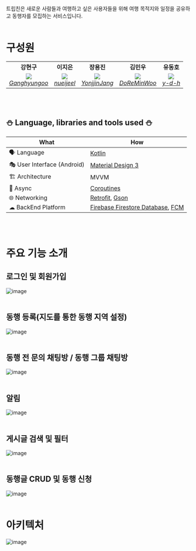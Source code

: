 
트립친은 새로운 사람들과 여행하고 싶은 사용자들을 위해 여행 목적지와 일정을 공유하고 동행자를 모집하는 서비스입니다.
<br></br>

# 구성원
<table>
    <tr align="center">
        <td><B>강현구<B></td>
        <td><B>이지은<B></td>
        <td><B>장용진<B></td>
        <td><B>김민우<B></td>
        <td><B>유동호<B></td>  
    </tr>
    <tr align="center">
        <td>
            <img src="https://github.com/Ganghyungoo.png?size=120">
            <br>
            <a href="https://github.com/Ganghyungoo"><I>Ganghyungoo</I></a>
        </td>
        <td>
          <img src="https://github.com/nueijeel.png?size=120">
            <br>
            <a href="https://github.com/nueijeel"><I>nueijeel</I></a>
        </td>
        <td>
            <img src="https://github.com/YonjjinJang.png?size=120">
            <br>
            <a href="https://github.com/YonjjinJang"><I>YonjjinJang</I></a>
        </td>
        <td>
            <img src="https://github.com/DoReMinWoo.png?size=120">
            <br>
            <a href="https://github.com/DoReMinWoo"><I>DoReMinWoo</I></a>
        </td>
        <td>
            <img src="https://picsum.photos/120/120">
            <br>
            <a href="https://github.com/y-d-h"><I>y-d-h</I></a>
        </td>
    </tr>
</table>
<br></br>
            
## :snowman: Language, libraries and tools used :snowman:
            
| What | How |
| --- | --- |
| 🗣 Language | [Kotlin](https://kotlinlang.org/) |
| 🎭 User Interface (Android) | [Material Design 3](https://m3.material.io/components/buttons/) |
| 🏗 Architecture | MVVM |
| 🌊 Async | [Coroutines](https://kotlinlang.org/docs/coroutines-overview.html) |
| 🌐 Networking | [Retrofit](https://square.github.io/retrofit/), [Gson](https://github.com/google/gson) |
| ☁ BackEnd Platform | [Firebase Firestore Database](https://firebase.google.com/docs/firestore?hl=ko&_gl=1*83kvzv*_up*MQ..*_ga*MTU2NTE5MzQ1LjE3MDk1NzI0MzI.*_ga_CW55HF8NVT*MTcwOTU3MjQzMS4xLjAuMTcwOTU3MjQzMS4wLjAuMA..), [FCM](https://github.com/Ganghyungoo/CampingUs/blob/main/README.md?plain=1)|  

<br></br>
# 주요 기능 소개
## 로그인 및 회원가입  
![image](https://github.com/APPSCHOOL2-Android/FinalProject-TripFriend/assets/104668071/e9a35301-519f-455d-994c-ea9c1c23a239)
<br></br>
## 동행 등록(지도를 통한 동행 지역 설정)
![image](https://github.com/APPSCHOOL2-Android/FinalProject-TripFriend/assets/104668071/2f80d25a-391a-4ba2-b907-112e0593df76)
<br></br>
## 동행 전 문의 채팅방 / 동행 그룹 채팅방 
![image](https://github.com/APPSCHOOL2-Android/FinalProject-TripFriend/assets/104668071/4e2d23b0-210c-4021-bebb-e34557063ccf)
<br></br>
## 알림 
![image](https://github.com/APPSCHOOL2-Android/FinalProject-TripFriend/assets/104668071/c4a905c7-3644-4a85-bc4f-dc706ad5e471)
<br></br>
## 게시글 검색 및 필터
![image](https://github.com/APPSCHOOL2-Android/FinalProject-TripFriend/assets/104668071/6c42088a-390a-4d25-833e-d4d64070a43e)
<br></br>
## 동행글 CRUD 및 동행 신청
![image](https://github.com/APPSCHOOL2-Android/FinalProject-TripFriend/assets/104668071/399c4d38-8d31-4824-a939-aae22d602507)
<br></br>
# 아키텍처

![image](https://github.com/APPSCHOOL2-Android/FinalProject-TripFriend/assets/104668071/d198cdaf-9377-4a63-919b-2abd4ee935ca)
